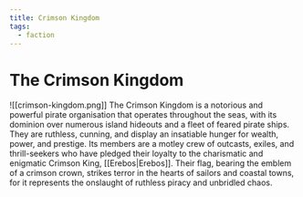```yaml
---
title: Crimson Kingdom
tags:
  - faction
---
```


# The Crimson Kingdom
![[crimson-kingdom.png]]
The Crimson Kingdom is a notorious and powerful pirate organisation that operates throughout the seas, with its dominion over numerous island hideouts and a fleet of feared pirate ships. They are ruthless, cunning, and display an insatiable hunger for wealth, power, and prestige. Its members are a motley crew of outcasts, exiles, and thrill-seekers who have pledged their loyalty to the charismatic and enigmatic Crimson King, [[Erebos|Erebos]]. Their flag, bearing the emblem of a crimson crown, strikes terror in the hearts of sailors and coastal towns, for it represents the onslaught of ruthless piracy and unbridled chaos.